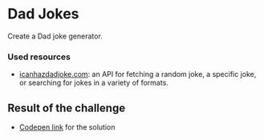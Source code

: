 # Dad Jokes

Create a Dad joke generator.

### Used resources

- [icanhazdadjoke.com](https://icanhazdadjoke.com/): an API for fetching a random joke, a specific joke, or searching for jokes in a variety of formats.


## Result of the challenge
- [Codepen link](https://codepen.io/dzenitaa96/pen/XWBeMKV) for the solution
